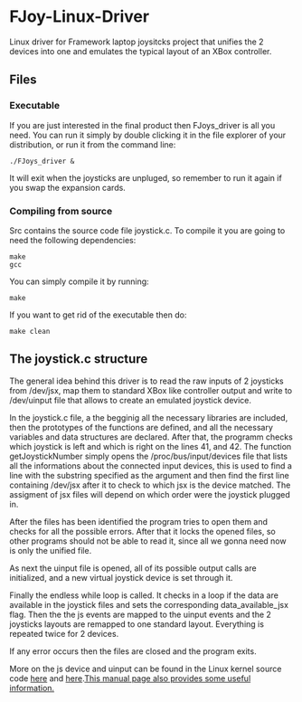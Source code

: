 # FJoy-Linux-Driver
Linux driver for Framework laptop joysitcks project that unifies the 2 devices into one and emulates the typical layout of an XBox controller.

## Files
### Executable
If you are just interested in the final product then FJoys\_driver is all you need. You can run it simply by double clicking it in the file explorer of your distribution, or run it from the command line:

```
./FJoys_driver &
```
It will exit when the joysticks are unpluged, so remember to run it again if you swap the expansion cards.


### Compiling from source
Src contains the source code file joystick.c. To compile it you are going to need the following dependencies: 

```
make
gcc
```
You can simply compile it by running: 
```
make
```
If you want to get rid of the executable then do: 
```
make clean
```

## The joystick.c structure
The general idea behind this driver is to read the raw inputs of 2 joysticks from /dev/jsx, map them to standard XBox like controller output and write to /dev/uinput file that allows to create an emulated joystick device.<br> 

In the joystick.c file, a the begginig all the necessary libraries are included, then the prototypes of the functions are defined, and all the necessary variables and data structures are declared. After that, the programm checks which joystick is left and which is right on the lines 41, and 42. The function getJoystickNumber simply opens the /proc/bus/input/devices file that lists all the informations about the connected input devices, this is used to find a line with the substring specified as the argument and then find the first line containing /dev/jsx after it to check to which jsx is the device matched. The assigment of jsx files will depend on which order were the joystick plugged in.<br> 

After the files has been identified the program tries to open them and checks for all the possible errors. After that it locks the opened files, so other programs should not be able to read it, since all we gonna need now is only the unified file.<br> 

As next the uinput file is opened, all of its possible output calls are initialized, and a new virtual joystick device is set through it.<br> 

Finally the endless while loop is called. It checks in a loop if the data are available in the joystick files and sets the corresponding data\_available\_jsx flag. Then the the js events are mapped to the uinput events and the 2 joysticks layouts are remapped to one standard layout. Everything is repeated twice for 2 devices. <br>

If any error occurs then the files are closed and the program exits.<br>

More on the js device and uinput can be found in the Linux kernel source code <a href="https://github.com/torvalds/linux/blob/master/include/uapi/linux/uinput.h">here</a> and <a href="https://github.com/torvalds/linux/blob/master/include/uapi/linux/input.h">here</a>.<a href="https://kernel.org/doc/html/v4.12/input/uinput.html">This manual page also provides some useful information.</a> <br>
